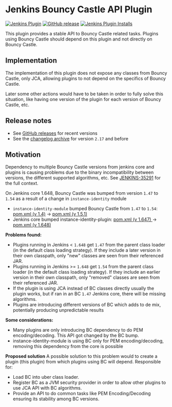 # Jenkins Bouncy Castle API Plugin

[![Jenkins Plugin](https://img.shields.io/jenkins/plugin/v/bouncycastle-api.svg)](https://plugins.jenkins.io/bouncycastle-api)
[![GitHub release](https://img.shields.io/github/release/jenkinsci/bouncycastle-api-plugin.svg?label=changelog)](https://github.com/jenkinsci/bouncycastle-api-plugin/releases/latest)
[![Jenkins Plugin Installs](https://img.shields.io/jenkins/plugin/i/bouncycastle-api.svg?color=blue)](https://plugins.jenkins.io/bouncycastle-api)

This plugin provides a stable API to Bouncy Castle related tasks.
Plugins using Bouncy Castle should depend on this plugin and not directly on Bouncy Castle.

## Implementation

The implementation of this plugin does not expose any classes from Bouncy Castle, only JCA, allowing plugins to not depend on the specifics of Bouncy Castle.

Later some other actions would have to be taken in order to fully solve this situation, like having one version of the plugin for each version of Bouncy Castle, etc.

## Release notes

* See [GitHub releases](https://github.com/jenkinsci/bouncycastle-api-plugin/releases/latest) for recent versions
* See the [changelog archive](./docs/CHANGELOG.md) for version `2.17` and before

## Motivation

Dependency to multiple Bouncy Castle versions from jenkins core and plugins is causing problems due to the binary incompatibility between versions, the different supported algorithms, etc.
See [JENKINS-35291](https://issues.jenkins-ci.org/browse/JENKINS-35291) for the full context.

On Jenkins core 1.648, Bouncy Castle was bumped from version `1.47` to `1.54` as a result of a change in ``instance-identity`` module
* ``instance-identity-module`` bumped Bouncy Castle from `1.47` to `1.54`: [pom.xml (v 1.4)](https://github.com/jenkinsci/instance-identity-module/blob/instance-identity-1.4/pom.xml#L32) -> [pom.xml (v 1.5.1)](https://github.com/jenkinsci/instance-identity-module/blob/instance-identity-1.5.1/pom.xml#L33)
* Jenkins core bumped instance-identity-plugin:  [pom.xml (v 1.647) ](https://github.com/jenkinsci/jenkins/blob/stable-1.647/war/pom.xml#L107)-> [pom.xml (v 1.648)](https://github.com/jenkinsci/jenkins/blob/jenkins-1.648/war/pom.xml#L100)

**Problems found:**
* Plugins running in Jenkins < `1.648` get `1.47` from the parent class loader (in the default class loading strategy). If they include a later version in their own classpath, only "new" classes are seen from their referenced JAR.
* Plugins running in Jenkins >= `1.648` get `1.54` from the parent class loader (in the default class loading strategy). If they include an earlier version in their own classpath, only "removed" classes are seen from their referenced JAR.
* If the plugin is using JCA instead of BC classes directly usually the plugin works, but if ran in an BC `1.47` Jenkins core, there will be missing algorithms.
* Plugins are introducing different versions of BC which adds to de mix, potentially producing unpredictable results

**Some considerations:**
* Many plugins are only introducing BC dependency to do PEM encoding/decoding. This API got changed by the BC bump.
* instance-identity-module is using BC only for PEM encoding/decoding, removing this dependency from the core is possible

**Proposed solution**
A possible solution to this problem would to create a plugin (this plugin) from which plugins using BC will depend. Responsible for:
* Load BC into uber class loader.
* Register BC as a JVM security provider in order to allow other plugins to use JCA API with BC algorithms. 
* Provide an API to do common tasks like PEM Encoding/Decoding ensuring its stability among BC versions.


